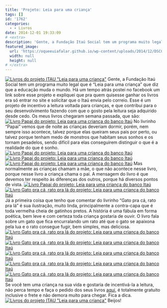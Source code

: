 ```yaml
---
title: 'Projeto: Leia para uma criança'
tags: []
id: '1762'
categories:
  - - Livros
date: 2014-12-01 19:33:09
# <extra>
description: 'Gente, a Fundação Itaú Social tem um programa muito legal que é “Leia para uma criança” que diz que a educação muda o mundo. Há um tempo atrás postei no facebook um link sobre esse projeto e expliquei que pra quem quisesse ganhar os livros era só entrar no site e solicitar que o Itaú envia pelo correio. Esse é um projeto de incentivo a leitura voltada para crianças, e que contribui para o seu desenvolvimento fazendo com que o gosto pela leitura seja adquirido desde cedo. Os meus livros chegaram semana passada, que são: No livrinho “Papai” vemos que de noite as crianças deveriam dormir, porém, nem sempre isso acontece, talvez porque elas queiram seus pais por perto, ou talvez porque tenham medo de monstros que habitam seus sonhos e os tornam pesadelos, sendo difícil para elas conseguirem distinguir &hellip;'
featured_image: 
  url: 'https://oqueeuiafalar.github.io/wp-content/uploads/2014/12/DSC03396.jpg'
  width: null
  height: null
# </extra>
---
```


[![Livros do projeto ITAU "Leia para uma criança" ](/wp-content/uploads/2014/12/DSC03396.jpg)](/wp-content/uploads/2014/12/DSC03396.jpg) Gente, a Fundação Itaú Social tem um programa muito legal que é “Leia para uma criança” que diz que a educação muda o mundo. Há um tempo atrás postei no facebook um link sobre esse projeto e expliquei que pra quem quisesse ganhar os livros era só entrar no site e solicitar que o Itaú envia pelo correio. Esse é um projeto de incentivo a leitura voltada para crianças, e que contribui para o seu desenvolvimento fazendo com que o gosto pela leitura seja adquirido desde cedo. Os meus livros chegaram semana passada, que são: [![Livro Papai do projeto: Leia para uma criança do banco Itaú ](/wp-content/uploads/2014/12/DSC03407.jpg)](/wp-content/uploads/2014/12/DSC03407.jpg) No livrinho “Papai” vemos que de noite as crianças deveriam dormir, porém, nem sempre isso acontece, talvez porque elas queiram seus pais por perto, ou talvez porque tenham medo de monstros que habitam seus sonhos e os tornam pesadelos, sendo difícil para elas conseguirem distinguir o que é a realidade do que é sonho. [![Livro Papai do projeto: Leia para uma criança do banco Itaú](/wp-content/uploads/2014/12/DSC03397.jpg)](/wp-content/uploads/2014/12/DSC03397.jpg)[![Livro Papai do projeto: Leia para uma criança do banco Itaú](/wp-content/uploads/2014/12/DSC03398.jpg)](/wp-content/uploads/2014/12/DSC03398.jpg)[![Livro Papai do projeto: Leia para uma criança do banco Itaú](/wp-content/uploads/2014/12/DSC03399.jpg)](/wp-content/uploads/2014/12/DSC03399.jpg) Mas normalmente as crianças chamam a mãe, o que não acontece nesse livro, porque nesse livro a criança chama o pai. A mensagem do livro é que devemos ter respeito às diferenças dos outros, porque há diversos pontos de vista. [![Livro Papai do projeto: Leia para uma criança do banco Itaú](/wp-content/uploads/2014/12/DSC03400.jpg)](/wp-content/uploads/2014/12/DSC03400.jpg)[![Livro Gato pra cá, rato pra lá do projeto: Leia para uma criança do banco Itaú](/wp-content/uploads/2014/12/DSC03401.jpg)](/wp-content/uploads/2014/12/DSC03401.jpg) Já a primeira coisa que tenho que comentar do livrinho “Gato pra cá, rato pra lá” é sua ilustração, muito linda, principalmente a contra-capa que é toda vermelha cheia de gatinhos pretos. A história é uma fábula em forma poética, bem leve e com certeza toda criança gostaria de ouvir. O livro fala sobre um gato que fica encurralando um rato até que o gato se apaixona pela lua e o rato consegue fugir, bem simples, mas deliciosa. [![Livro Gato pra cá, rato pra lá do projeto: Leia para uma criança do banco Itaú](/wp-content/uploads/2014/12/DSC03402.jpg)](/wp-content/uploads/2014/12/DSC03402.jpg)[![Livro Gato pra cá, rato pra lá do projeto: Leia para uma criança do banco Itaú](/wp-content/uploads/2014/12/DSC03403.jpg)](/wp-content/uploads/2014/12/DSC03403.jpg)[![Livro Gato pra cá, rato pra lá do projeto: Leia para uma criança do banco Itaú](/wp-content/uploads/2014/12/DSC03404.jpg)](/wp-content/uploads/2014/12/DSC03404.jpg)[![Livro Gato pra cá, rato pra lá do projeto: Leia para uma criança do banco Itaú](/wp-content/uploads/2014/12/DSC03409.jpg)](/wp-content/uploads/2014/12/DSC03409.jpg)[![Livro Gato pra cá, rato pra lá do projeto: Leia para uma criança do banco Itaú](/wp-content/uploads/2014/12/DSC03408.jpg)](/wp-content/uploads/2014/12/DSC03408.jpg)Se você tem uma criança na sua vida e gostaria de incentivá-la a leitura, não perca tempo e faça o pedido dos seus livros [aqui](https://www.itau.com.br/crianca/pratique/ "aqui"), é totalmente gratuito inclusive o frete e não demora muito para chegar. Fica a dica. [![Livros do projeto ITAU "Leia para uma criança" ](/wp-content/uploads/2014/12/DSC03405.jpg)](/wp-content/uploads/2014/12/DSC03405.jpg) Beijos!
